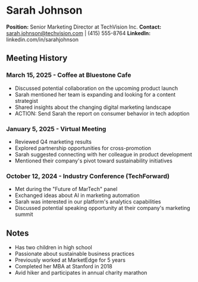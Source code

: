 # Sarah Johnson
**Position:** Senior Marketing Director at TechVision Inc.
**Contact:** sarah.johnson@techvision.com | (415) 555-8764
**LinkedIn:** linkedin.com/in/sarahjohnson

## Meeting History

### March 15, 2025 - Coffee at Bluestone Cafe
* Discussed potential collaboration on the upcoming product launch
* Sarah mentioned her team is expanding and looking for a content strategist
* Shared insights about the changing digital marketing landscape
* ACTION: Send Sarah the report on consumer behavior in tech adoption

### January 5, 2025 - Virtual Meeting
* Reviewed Q4 marketing results
* Explored partnership opportunities for cross-promotion
* Sarah suggested connecting with her colleague in product development
* Mentioned their company's pivot toward sustainability initiatives

### October 12, 2024 - Industry Conference (TechForward)
* Met during the "Future of MarTech" panel
* Exchanged ideas about AI in marketing automation
* Sarah was interested in our platform's analytics capabilities
* Discussed potential speaking opportunity at their company's marketing summit

## Notes
* Has two children in high school
* Passionate about sustainable business practices
* Previously worked at MarketEdge for 5 years
* Completed her MBA at Stanford in 2018
* Avid hiker and participates in annual charity marathon